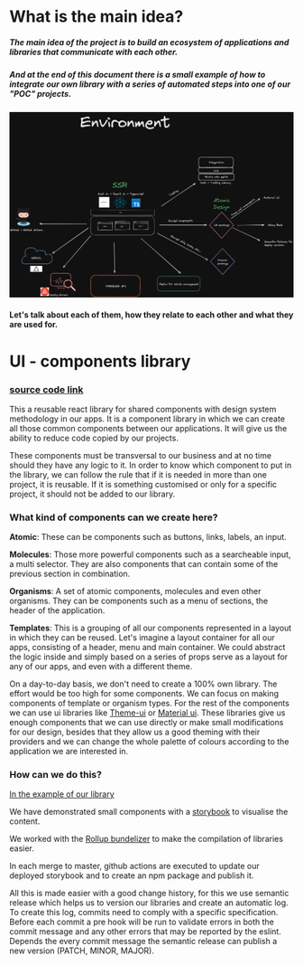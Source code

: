 # What is the main idea?

##### The main idea of the project is to build an ecosystem of applications and libraries that communicate with each other.
##### And at the end of this document there is a small example of how to integrate our own library with a series of automated steps into one of our "POC" projects.

![](https://github.com/jambsik-labs/jambsik-labs.github.io/blob/171dce733caa9e49814d3cd4f6f0110ff46972d1/img/flow_1.png?raw=true)

#### Let's talk about each of them, how they relate to each other and what they are used for.


# UI - components library
### [source code link](https://github.com/jambsik-labs/ui-components) 

This a reusable react library for shared components with design system methodology in our apps.
It is a component library in which we can create all those common components between our applications. It will give us the ability to reduce code copied by our projects.

These components must be transversal to our business and at no time should they have any logic to it.
In order to know which component to put in the library, we can follow the rule that if it is needed in more than one project, it is reusable. If it is something customised or only for a specific project, it should not be added to our library.

### What kind of components can we create here?

<strong>Atomic</strong>: These can be components such as buttons, links, labels, an input.

<strong>Molecules</strong>: Those more powerful components such as a searcheable input, a multi selector. They are also components that can contain some of the previous section in combination.

<strong>Organisms</strong>: A set of atomic components, molecules and even other organisms. They can be components such as a menu of sections, the header of the application.

<strong>Templates</strong>: This is a grouping of all our components represented in a layout in which they can be reused. Let's imagine a layout container for all our apps, consisting of a header, menu and main container. We could abstract the logic inside and simply based on a series of props serve as a layout for any of our apps, and even with a different theme.

On a day-to-day basis, we don't need to create a 100% own library. The effort would be too high for some components. We can focus on making components of template or organism types. For the rest of the components we can use ui libraries like [Theme-ui](https://theme-ui.com/) or [Material ui](https://mui.com/). These libraries give us enough components that we can use directly or make small modifications for our design, besides that they allow us a good theming with their providers and we can change the whole palette of colours according to the application we are interested in.

### How can we do this?
[In the example of our library](https://github.com/jambsik-labs/ui-components)

We have demonstrated small components with a [storybook](https://github.com/jambsik-labs/https://jambsik-labs.web.app/?path=/story/atoms-button--default-case) to visualise the content.

We worked with the [Rollup bundelizer](https://rollupjs.org/guide/en/)  to make the compilation of libraries easier.

In each merge to master, github actions are executed to update our deployed storybook and to create an npm package and publish it.
![]()



All this is made easier with a good change history, for this we use semantic release which helps us to version our libraries and create an automatic log. To create this log, commits need to comply with a specific specification.
Before each commit a pre hook will be run to validate errors in both the commit message and any other errors that may be reported by the eslint. Depends the every commit message the semantic release can publish a new version (PATCH, MINOR, MAJOR).




